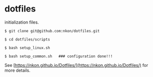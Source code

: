 # dotfiles

initialization files.


```
$ git clone git@github.com:nkon/dotfiles.git

$ cd dotfiles/scripts

$ bash setup_linux.sh

$ bash setup_common.sh   ### configuration done!!!
```

See [https://nkon.github.io/Dotfiles/](https://nkon.github.io/Dotfiles/) for more details.

